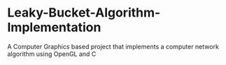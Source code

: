 # Leaky-Bucket-Algorithm-Implementation
A Computer Graphics based project that implements a computer network algorithm using OpenGL and C
